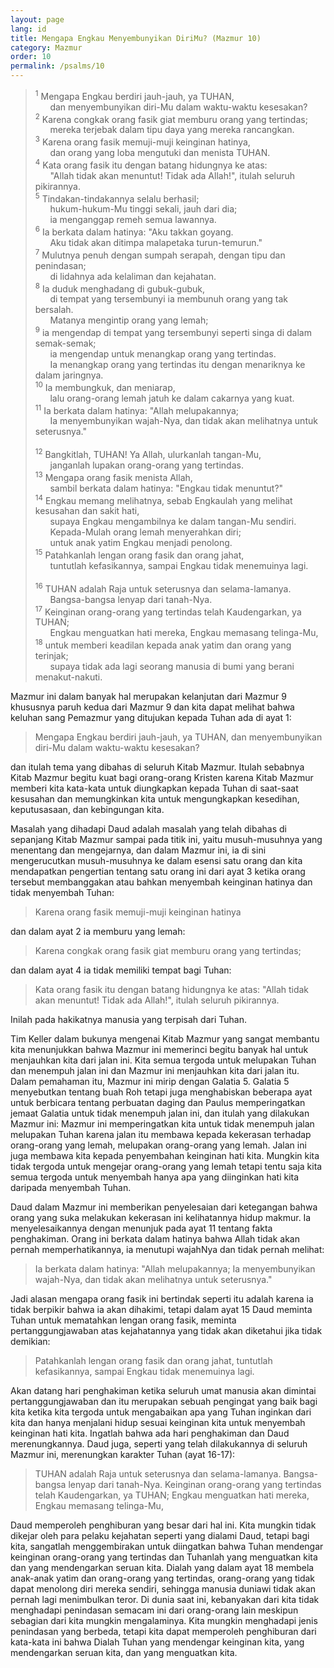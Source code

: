 ```yaml
---
layout: page
lang: id
title: Mengapa Engkau Menyembunyikan DiriMu? (Mazmur 10)
category: Mazmur
order: 10
permalink: /psalms/10
---
```


><sup>1</sup> Mengapa Engkau berdiri jauh-jauh, ya TUHAN,<br />
&nbsp;&nbsp;&nbsp;&nbsp;&nbsp;&nbsp;dan menyembunyikan diri-Mu dalam waktu-waktu kesesakan?<br />
<sup>2</sup> Karena congkak orang fasik giat memburu orang yang tertindas;<br />
&nbsp;&nbsp;&nbsp;&nbsp;&nbsp;&nbsp;mereka terjebak dalam tipu daya yang mereka rancangkan.<br />
<sup>3</sup> Karena orang fasik memuji-muji keinginan hatinya,<br />
&nbsp;&nbsp;&nbsp;&nbsp;&nbsp;&nbsp;dan orang yang loba mengutuki dan menista TUHAN.<br />
<sup>4</sup> Kata orang fasik itu dengan batang hidungnya ke atas:<br />
&nbsp;&nbsp;&nbsp;&nbsp;&nbsp;&nbsp;"Allah tidak akan menuntut! Tidak ada Allah!", itulah seluruh pikirannya.<br />
<sup>5</sup> Tindakan-tindakannya selalu berhasil;<br />
&nbsp;&nbsp;&nbsp;&nbsp;&nbsp;&nbsp;hukum-hukum-Mu tinggi sekali, jauh dari dia;<br />
&nbsp;&nbsp;&nbsp;&nbsp;&nbsp;&nbsp;ia menganggap remeh semua lawannya.<br />
<sup>6</sup> Ia berkata dalam hatinya: "Aku takkan goyang.<br />
&nbsp;&nbsp;&nbsp;&nbsp;&nbsp;&nbsp;Aku tidak akan ditimpa malapetaka turun-temurun."<br />
<sup>7</sup> Mulutnya penuh dengan sumpah serapah, dengan tipu dan penindasan;<br />
&nbsp;&nbsp;&nbsp;&nbsp;&nbsp;&nbsp;di lidahnya ada kelaliman dan kejahatan.<br />
<sup>8</sup> Ia duduk menghadang di gubuk-gubuk,<br />
&nbsp;&nbsp;&nbsp;&nbsp;&nbsp;&nbsp;di tempat yang tersembunyi ia membunuh orang yang tak bersalah.<br />
&nbsp;&nbsp;&nbsp;&nbsp;&nbsp;&nbsp;Matanya mengintip orang yang lemah;<br />
<sup>9</sup> ia mengendap di tempat yang tersembunyi seperti singa di dalam semak-semak;<br />
&nbsp;&nbsp;&nbsp;&nbsp;&nbsp;&nbsp;ia mengendap untuk menangkap orang yang tertindas.<br />
&nbsp;&nbsp;&nbsp;&nbsp;&nbsp;&nbsp;Ia menangkap orang yang tertindas itu dengan menariknya ke dalam jaringnya.<br />
<sup>10</sup> Ia membungkuk, dan meniarap,<br />
&nbsp;&nbsp;&nbsp;&nbsp;&nbsp;&nbsp;lalu orang-orang lemah jatuh ke dalam cakarnya yang kuat.<br />
<sup>11</sup> Ia berkata dalam hatinya: "Allah melupakannya;<br />
&nbsp;&nbsp;&nbsp;&nbsp;&nbsp;&nbsp;Ia menyembunyikan wajah-Nya, dan tidak akan melihatnya untuk seterusnya."<br /><br />
<sup>12</sup> Bangkitlah, TUHAN! Ya Allah, ulurkanlah tangan-Mu,<br />
&nbsp;&nbsp;&nbsp;&nbsp;&nbsp;&nbsp;janganlah lupakan orang-orang yang tertindas.<br />
<sup>13</sup> Mengapa orang fasik menista Allah,<br />
&nbsp;&nbsp;&nbsp;&nbsp;&nbsp;&nbsp;sambil berkata dalam hatinya: "Engkau tidak menuntut?"<br />
<sup>14</sup> Engkau memang melihatnya, sebab Engkaulah yang melihat kesusahan dan sakit hati,<br />
&nbsp;&nbsp;&nbsp;&nbsp;&nbsp;&nbsp;supaya Engkau mengambilnya ke dalam tangan-Mu sendiri.<br />
&nbsp;&nbsp;&nbsp;&nbsp;&nbsp;&nbsp;Kepada-Mulah orang lemah menyerahkan diri;<br />
&nbsp;&nbsp;&nbsp;&nbsp;&nbsp;&nbsp;untuk anak yatim Engkau menjadi penolong.<br />
<sup>15</sup> Patahkanlah lengan orang fasik dan orang jahat,<br />
&nbsp;&nbsp;&nbsp;&nbsp;&nbsp;&nbsp;tuntutlah kefasikannya, sampai Engkau tidak menemuinya lagi.<br /><br />
<sup>16</sup> TUHAN adalah Raja untuk seterusnya dan selama-lamanya.<br />
&nbsp;&nbsp;&nbsp;&nbsp;&nbsp;&nbsp;Bangsa-bangsa lenyap dari tanah-Nya.<br />
<sup>17</sup> Keinginan orang-orang yang tertindas telah Kaudengarkan, ya TUHAN;<br />
&nbsp;&nbsp;&nbsp;&nbsp;&nbsp;&nbsp;Engkau menguatkan hati mereka, Engkau memasang telinga-Mu,<br />
<sup>18</sup> untuk memberi keadilan kepada anak yatim dan orang yang terinjak;<br />
&nbsp;&nbsp;&nbsp;&nbsp;&nbsp;&nbsp;supaya tidak ada lagi seorang manusia di bumi yang berani menakut-nakuti.

Mazmur ini dalam banyak hal merupakan kelanjutan dari Mazmur 9 khususnya paruh kedua dari Mazmur 9 dan kita dapat melihat bahwa keluhan sang Pemazmur yang ditujukan kepada Tuhan ada di ayat 1:

> Mengapa Engkau berdiri jauh-jauh, ya TUHAN, dan menyembunyikan diri-Mu dalam waktu-waktu kesesakan?

dan itulah tema yang dibahas di seluruh Kitab Mazmur. Itulah sebabnya Kitab Mazmur begitu kuat bagi orang-orang Kristen karena Kitab Mazmur memberi kita kata-kata untuk diungkapkan kepada Tuhan di saat-saat kesusahan dan memungkinkan kita untuk mengungkapkan kesedihan, keputusasaan, dan kebingungan kita.

Masalah yang dihadapi Daud adalah masalah yang telah dibahas di sepanjang Kitab Mazmur sampai pada titik ini, yaitu musuh-musuhnya yang menentang dan mengejarnya, dan dalam Mazmur ini, ia di sini mengerucutkan musuh-musuhnya ke dalam esensi satu orang dan kita mendapatkan pengertian tentang satu orang ini dari ayat 3 ketika orang tersebut membanggakan atau bahkan menyembah keinginan hatinya dan tidak menyembah Tuhan:

> Karena orang fasik memuji-muji keinginan hatinya

dan dalam ayat 2 ia memburu yang lemah:

> Karena congkak orang fasik giat memburu orang yang tertindas;

dan dalam ayat 4 ia tidak memiliki tempat bagi Tuhan:

> Kata orang fasik itu dengan batang hidungnya ke atas: "Allah tidak akan menuntut! Tidak ada Allah!", itulah seluruh pikirannya.

Inilah pada hakikatnya manusia yang terpisah dari Tuhan.

Tim Keller dalam bukunya mengenai Kitab Mazmur yang sangat membantu kita menunjukkan bahwa Mazmur ini memerinci begitu banyak hal untuk menjauhkan kita dari jalan ini. Kita semua tergoda untuk melupakan Tuhan dan menempuh jalan ini dan Mazmur ini menjauhkan kita dari jalan itu. Dalam pemahaman itu, Mazmur ini mirip dengan Galatia 5. Galatia 5 menyebutkan tentang buah Roh tetapi juga menghabiskan beberapa ayat untuk berbicara tentang perbuatan daging dan Paulus memperingatkan jemaat Galatia untuk tidak menempuh jalan ini, dan itulah yang dilakukan Mazmur ini: Mazmur ini memperingatkan kita untuk tidak menempuh jalan melupakan Tuhan karena jalan itu membawa kepada kekerasan terhadap orang-orang yang lemah, melupakan orang-orang yang lemah. Jalan ini juga membawa kita kepada penyembahan keinginan hati kita. Mungkin kita tidak tergoda untuk mengejar orang-orang yang lemah tetapi tentu saja kita semua tergoda untuk menyembah hanya apa yang diinginkan hati kita daripada menyembah Tuhan.

Daud dalam Mazmur ini memberikan penyelesaian dari ketegangan bahwa orang yang suka melakukan kekerasan ini kelihatannya hidup makmur. Ia menyelesaikannya dengan menunjuk pada ayat 11 tentang fakta penghakiman. Orang ini berkata dalam hatinya bahwa Allah tidak akan pernah memperhatikannya, ia menutupi wajahNya dan tidak pernah melihat:

> Ia berkata dalam hatinya: "Allah melupakannya; Ia menyembunyikan wajah-Nya, dan tidak akan melihatnya untuk seterusnya."

Jadi alasan mengapa orang fasik ini bertindak seperti itu adalah karena ia tidak berpikir bahwa ia akan dihakimi, tetapi dalam ayat 15 Daud meminta Tuhan untuk mematahkan lengan orang fasik, meminta pertanggungjawaban atas kejahatannya yang tidak akan diketahui jika tidak demikian:

> Patahkanlah lengan orang fasik dan orang jahat, tuntutlah kefasikannya, sampai Engkau tidak menemuinya lagi.

Akan datang hari penghakiman ketika seluruh umat manusia akan dimintai pertanggungjawaban dan itu merupakan sebuah pengingat yang baik bagi kita ketika kita tergoda untuk mengabaikan apa yang Tuhan inginkan dari kita dan hanya menjalani hidup sesuai keinginan kita untuk menyembah keinginan hati kita. Ingatlah bahwa ada hari penghakiman dan Daud merenungkannya. Daud juga, seperti yang telah dilakukannya di seluruh Mazmur ini, merenungkan karakter Tuhan (ayat 16-17):

> TUHAN adalah Raja untuk seterusnya dan selama-lamanya. Bangsa-bangsa lenyap dari tanah-Nya. Keinginan orang-orang yang tertindas telah Kaudengarkan, ya TUHAN; Engkau menguatkan hati mereka, Engkau memasang telinga-Mu,

Daud memperoleh penghiburan yang besar dari hal ini. Kita mungkin tidak dikejar oleh para pelaku kejahatan seperti yang dialami Daud, tetapi bagi kita, sangatlah menggembirakan untuk diingatkan bahwa Tuhan mendengar keinginan orang-orang yang tertindas dan Tuhanlah yang menguatkan kita dan yang mendengarkan seruan kita. Dialah yang dalam ayat 18 membela anak-anak yatim dan orang-orang yang tertindas, orang-orang yang tidak dapat menolong diri mereka sendiri, sehingga manusia duniawi tidak akan pernah lagi menimbulkan teror. Di dunia saat ini, kebanyakan dari kita tidak menghadapi penindasan semacam ini dari orang-orang lain meskipun sebagian dari kita mungkin mengalaminya. Kita mungkin menghadapi jenis penindasan yang berbeda, tetapi kita dapat memperoleh penghiburan dari kata-kata ini bahwa Dialah Tuhan yang mendengar keinginan kita, yang mendengarkan seruan kita, dan yang menguatkan kita.
